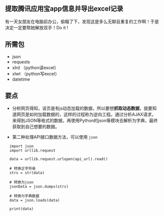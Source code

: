
## 提取腾讯应用宝app信息并导出excel记录

有一天女朋友在电脑前办公，偷瞄了下，发现这是多么无聊且重复的工作啊！于是决定一定要帮她解放双手！Do it !

## 所需包

- json
- requests
- xlrd （python读excel）
- xlwt （python写excel）
- datetime

## 要点

- 分析网页得知，该页是有js动态加载的数据，所以要想**抓取动态数据**，就要知道网页是如何加载数据的，这样的过程称为逆向工程。通过分析AJAX请求，来得到JSON等格式的数据，再使用Python的json等模块去解析为字典，最终获取到自己想要的数据。

- 第二种处理API接口数据方法，可以使用 ```json```
```
  import json
  import urllib.request

  data = urllib.request.urlopen(api_url).read()

  # 转换正字符串
  strs = str(data)

  # 转换为json
  jsonData = json.dumps(strs)

  # 转换为字典数据
  data = json.loads(data)

  print(data)
```
